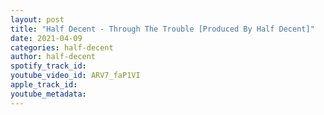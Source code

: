 ```yaml
---
layout: post
title: "Half Decent - Through The Trouble [Produced By Half Decent]"
date: 2021-04-09
categories: half-decent
author: half-decent
spotify_track_id: 
youtube_video_id: ARV7_faP1VI
apple_track_id: 
youtube_metadata: 
---
```

